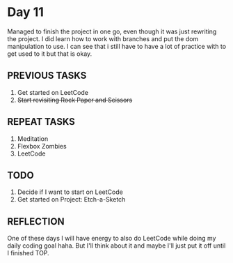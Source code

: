 # Day 11

Managed to finish the project in one go, even though it was just rewriting the project. I did learn how to work with branches and put the dom manipulation to use. I can see that i still have to have a lot of practice with to get used to it but that is okay.

## PREVIOUS TASKS

1. Get started on LeetCode  
2. ~~Start revisiting Rock Paper and Scissors~~

## REPEAT TASKS

1. Meditation
2. Flexbox Zombies
3. LeetCode

## TODO

1. Decide if I want to start on LeetCode  
2. Get started on Project: Etch-a-Sketch

## REFLECTION

One of these days I will have energy to also do LeetCode while doing my daily coding goal haha. But I'll think about it and maybe I'll just put it off until I finished TOP.
